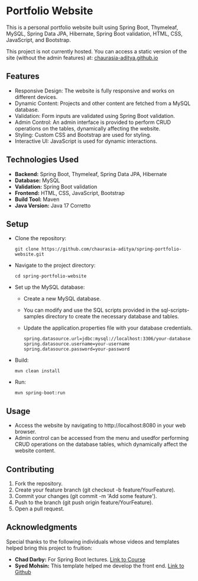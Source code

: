 # Portfolio Website

This is a personal portfolio website built using Spring Boot, Thymeleaf, MySQL, Spring Data JPA, Hibernate, Spring Boot validation, HTML, CSS, JavaScript, and Bootstrap.

This project is not currently hosted. You can access a static version of the site (without the admin features) at: [chaurasia-aditya.github.io](https://chaurasia-aditya.github.io/)

## Features

- Responsive Design: The website is fully responsive and works on different devices.
- Dynamic Content: Projects and other content are fetched from a MySQL database.
- Validation: Form inputs are validated using Spring Boot validation.
- Admin Control: An admin interface is provided to perform CRUD operations on the tables, dynamically affecting the website.
- Styling: Custom CSS and Bootstrap are used for styling.
- Interactive UI: JavaScript is used for dynamic interactions.

## Technologies Used

- **Backend:** Spring Boot, Thymeleaf, Spring Data JPA, Hibernate
- **Database:** MySQL
- **Validation:** Spring Boot validation
- **Frontend:** HTML, CSS, JavaScript, Bootstrap
- **Build Tool:** Maven
- **Java Version:** Java 17 Corretto

## Setup

- Clone the repository:

  ```
  git clone https://github.com/chaurasia-aditya/spring-portfolio-website.git
  ```
  
- Navigate to the project directory:

  ```
  cd spring-portfolio-website
  ```
  
- Set up the MySQL database:
  - Create a new MySQL database.
  - You can modify and use the SQL scripts provided in the sql-scripts-samples directory to create the necessary database and tables.
  - Update the application.properties file with your database credentials.

    ```
    spring.datasource.url=jdbc:mysql://localhost:3306/your-database
    spring.datasource.username=your-username
    spring.datasource.password=your-password
    ```

- Build:

  ```
  mvn clean install
  ```

- Run:

  ```
  mvn spring-boot:run
  ```

## Usage

- Access the website by navigating to http://localhost:8080 in your web browser.
- Admin control can be accessed from the menu and usedfor performing CRUD operations on the database tables, which dynamically affect the website content.

## Contributing

1. Fork the repository.
2. Create your feature branch (git checkout -b feature/YourFeature).
3. Commit your changes (git commit -m 'Add some feature').
4. Push to the branch (git push origin feature/YourFeature).
5. Open a pull request.

## Acknowledgments

Special thanks to the following individuals whose videos and templates helped bring this project to fruition:

- **Chad Darby:** For Spring Boot lectures. [Link to Course](https://www.udemy.com/course/spring-hibernate-tutorial)
- **Syed Mohsin:** This template helped me develop the front end. [Link to Github](https://github.com/devsyedmohsin/portfolio-template)
